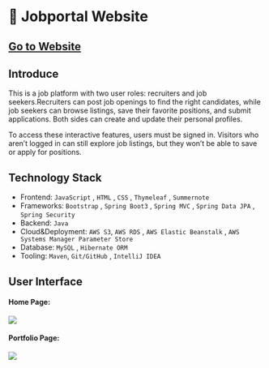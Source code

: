 👔 Jobportal Website
===

[Go to Website](http://jackycoder.us-east-2.elasticbeanstalk.com/)
--

Introduce
---
This is a job platform with two user roles: recruiters and job seekers.Recruiters can post job openings to find the right candidates, while job seekers can browse listings, save their favorite positions, and submit applications. Both sides can create and update their personal profiles.

To access these interactive features, users must be signed in.
Visitors who aren’t logged in can still explore job listings, but they won’t be able to save or apply for positions.


Technology Stack
---
* Frontend: `JavaScript` , `HTML` , `CSS` , `Thymeleaf` , `Summernote`
* Frameworks: `Bootstrap` , `Spring Boot3` , `Spring MVC` , `Spring Data JPA` , `Spring Security`
* Backend: `Java`
* Cloud&Deployment: `AWS S3`, `AWS RDS` , `AWS Elastic Beanstalk` , `AWS Systems Manager Parameter Store`
* Database: `MySQL` , `Hibernate ORM`
* Tooling: `Maven`, `Git/GitHub` , `IntelliJ IDEA`


User Interface
---
    
#### Home Page:
![](pictures/나에대한이야기.png)

#### Portfolio Page:
![](pictures/포트폴리오.png)
